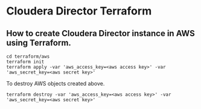 # Cloudera Director Terraform

## How to create Cloudera Director instance in AWS using Terraform.

~~~~ 
cd terraform/aws 
terraform init
terraform apply -var 'aws_access_key=<aws access key>' -var 'aws_secret_key=<aws secret key>'
~~~~ 

To destroy AWS objects created above.
~~~~ 
terraform destroy -var 'aws_access_key=<aws access key>' -var 'aws_secret_key=<aws secret key>'
~~~~
